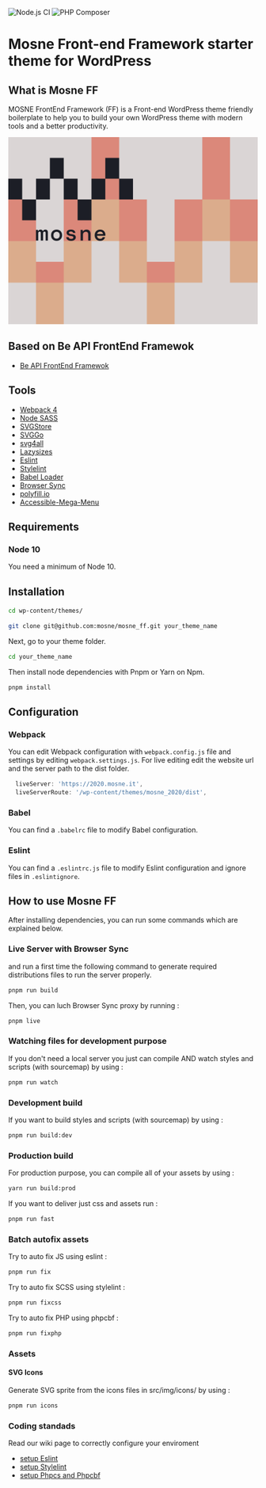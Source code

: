 ![Node.js CI](https://github.com/mosne/mosne_ff/workflows/Node.js%20CI/badge.svg?branch=master) ![PHP Composer](https://github.com/mosne/mosne_ff/workflows/PHP%20Composer/badge.svg)

# Mosne Front-end Framework starter theme for WordPress

## What is Mosne FF

MOSNE FrontEnd Framework (FF) is a Front-end WordPress theme friendly boilerplate to help you to build your own WordPress theme with modern tools and a better productivity.

![MOSNE FF](screenshot.png)

## Based on Be API FrontEnd Framewok

-   [Be API FrontEnd Framewok](https://github.com/BeAPI/beapi-frontend-framework)

## Tools

-   [Webpack 4](https://www.npmjs.com/package/webpack)
-   [Node SASS](https://www.npmjs.com/package/node-sass)
-   [SVGStore](https://www.npmjs.com/package/svgstore)
-   [SVGGo](https://www.npmjs.com/package/svgstore)
-   [svg4all](https://www.marketplacerating.com/etsy/svg4all)
-   [Lazysizes](https://www.npmjs.com/package/lazysizes)
-   [Eslint](https://www.npmjs.com/package/eslint)
-   [Stylelint](https://stylelint.io/)
-   [Babel Loader](https://www.npmjs.com/package/babel-loader)
-   [Browser Sync](https://www.npmjs.com/package/browser-sync-webpack-plugin)
-   [polyfill.io](https://polyfill.io)
-   [Accessible-Mega-Menu](https://github.com/adobe-accessibility/Accessible-Mega-Menu)

## Requirements

### Node 10

You need a minimum of Node 10.

## Installation

```bash
cd wp-content/themes/
```

```bash
git clone git@github.com:mosne/mosne_ff.git your_theme_name
```

Next, go to your theme folder.

```bash
cd your_theme_name
```

Then install node dependencies with Pnpm or Yarn on Npm.

```bash
pnpm install
```

## Configuration

### Webpack

You can edit Webpack configuration with `webpack.config.js` file and settings by editing `webpack.settings.js`.
For live editing edit the website url and the server path to the dist folder.

```javascript
  liveServer: 'https://2020.mosne.it',
  liveServerRoute: '/wp-content/themes/mosne_2020/dist',
```

### Babel

You can find a `.babelrc` file to modify Babel configuration.

### Eslint

You can find a `.eslintrc.js` file to modify Eslint configuration and ignore files in `.eslintignore`.

## How to use Mosne FF

After installing dependencies, you can run some commands which are explained below.

### Live Server with Browser Sync

and run a first time the following command to generate required distributions files to run the server properly.

```bash
pnpm run build
```

Then, you can luch Browser Sync proxy by running :

```bash
pnpm live
```

### Watching files for development purpose

If you don't need a local server you just can compile AND watch styles and scripts (with sourcemap) by using :

```bash
pnpm run watch
```

### Development build

If you want to build styles and scripts (with sourcemap) by using :

```bash
pnpm run build:dev
```

### Production build

For production purpose, you can compile all of your assets by using :

```bash
yarn run build:prod
```

If you want to deliver just css and assets run :

```bash
pnpm run fast
```

### Batch autofix assets

Try to auto fix JS using eslint :

```bash
pnpm run fix
```

Try to auto fix SCSS using stylelint :

```bash
pnpm run fixcss
```

Try to auto fix PHP using phpcbf :

```bash
pnpm run fixphp
```

### Assets

#### SVG Icons

Generate SVG sprite from the icons files in src/img/icons/ by using :

```bash
pnpm run icons
```

### Coding standads

Read our wiki page to correctly configure your enviroment

-   [setup Eslint](https://github.com/mosne/mosne_ff/wiki/Eslint-setup-for-js)
-   [setup Stylelint](https://github.com/mosne/mosne_ff/wiki/Stylelint-Setup-for-Scss)
-   [setup Phpcs and Phpcbf](https://github.com/mosne/mosne_ff/wiki/Phpcs-and-Phpcbf-setup)
